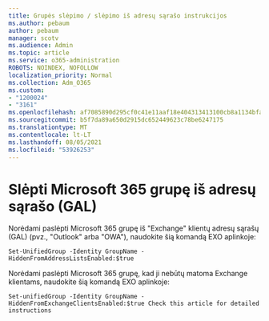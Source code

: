 ```yaml
---
title: Grupės slėpimo / slėpimo iš adresų sąrašo instrukcijos
ms.author: pebaum
author: pebaum
manager: scotv
ms.audience: Admin
ms.topic: article
ms.service: o365-administration
ROBOTS: NOINDEX, NOFOLLOW
localization_priority: Normal
ms.collection: Adm_O365
ms.custom:
- "1200024"
- "3161"
ms.openlocfilehash: af7085890d295cf0c41e11aaf18e404313413100cb8a1134bfac051d5fa26996
ms.sourcegitcommit: b5f7da89a650d2915dc652449623c78be6247175
ms.translationtype: MT
ms.contentlocale: lt-LT
ms.lasthandoff: 08/05/2021
ms.locfileid: "53926253"
---
```

# <a name="hide-microsoft-365-group-from-address-list-gal"></a>Slėpti Microsoft 365 grupę iš adresų sąrašo (GAL)

Norėdami paslėpti Microsoft 365 grupę iš "Exchange" klientų adresų sąrašų (GAL) (pvz., "Outlook" arba "OWA"), naudokite šią komandą EXO aplinkoje:

`Set-UnifiedGroup -Identity GroupName -HiddenFromAddressListsEnabled:$true`

Norėdami paslėpti Microsoft 365 grupę, kad ji nebūtų matoma Exchange klientams, naudokite šią komandą EXO aplinkoje:

`Set-unifiedGroup -Identity GroupName -HiddenFromExchangeClientsEnabled:$true
Check this article for detailed instructions`


